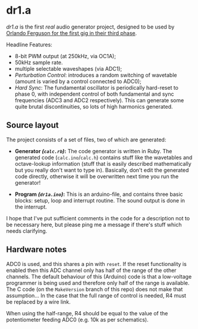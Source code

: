 # dr1.a

*dr1.a* is the first _real_ audio generator project, designed to be used by [Orlando Ferguson for the first gig in their third phase](https://youtu.be/1df9g67_uQI).

Headline Features:
* 8-bit PWM output (at 250kHz, via OC1A);
* 50kHz sample rate.
* multiple selectable waveshapes (via ADC1);
* _Perturbation Control_: introduces a random switching of wavetable (amount is varied by a control connected to ADC0);
* _Hard Sync_: The fundamental oscillator is periodically hard-reset to phase 0, with independent control of both fundamental and sync frequencies (ADC3 and ADC2 respectively). This can generate some quite brutal discontinuities, so lots of high harmonics generated.

## Source layout

The project consists of a set of files, two of which are generated:

* **Generator *(`calc.rb`)*:** The code generator is
written in Ruby. The generated code (`calc.ino`/`calc.h`) contains stuff like the wavetables and octave-lookup information (stuff that is easily described mathematically but you really don't want to type in). Basically, don't edit the generated code directly, otherwise it will be overwritten next time you run the generator!

* **Program *(`dr1a.ino`)*:** This is an arduino-file, and contains three basic blocks: setup, loop and interrupt routine. The sound output is done in the interrupt.

I hope that I've put sufficient comments in the code for a description not to be necessary here, but please ping me a message if there's stuff which needs clarifying.

## Hardware notes

ADC0 is used, and this shares a pin with `reset`. If the reset functionality is enabled then this ADC channel only has half of the range of the other channels. The default behaviour of this (Arduino) code is that a low-voltage programmer is being used and therefore only half of the range is available. The C code (on the `MakeVersion` branch of this repo) does not make that assumption… In the case that the full range of control is needed, R4 must be replaced by a wire link.

When using the half-range, R4 should be equal to the value of the potentiometer feeding ADC0 (e.g. 10k as per schematics).
